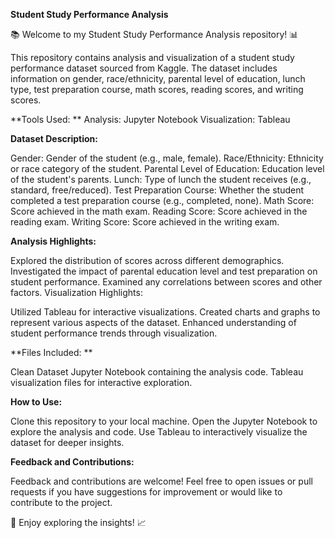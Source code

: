 **Student Study Performance Analysis**

📚 Welcome to my Student Study Performance Analysis repository! 📊

This repository contains analysis and visualization of a student study performance dataset sourced from Kaggle. The dataset includes information on gender, race/ethnicity, parental level of education, lunch type, test preparation course, math scores, reading scores, and writing scores.

**Tools Used:
**
Analysis: Jupyter Notebook
Visualization: Tableau


**Dataset Description:**

Gender: Gender of the student (e.g., male, female).
Race/Ethnicity: Ethnicity or race category of the student.
Parental Level of Education: Education level of the student's parents.
Lunch: Type of lunch the student receives (e.g., standard, free/reduced).
Test Preparation Course: Whether the student completed a test preparation course (e.g., completed, none).
Math Score: Score achieved in the math exam.
Reading Score: Score achieved in the reading exam.
Writing Score: Score achieved in the writing exam.

**Analysis Highlights:**

Explored the distribution of scores across different demographics.
Investigated the impact of parental education level and test preparation on student performance.
Examined any correlations between scores and other factors.
Visualization Highlights:

Utilized Tableau for interactive visualizations.
Created charts and graphs to represent various aspects of the dataset.
Enhanced understanding of student performance trends through visualization.

**Files Included:
**

Clean Dataset
Jupyter Notebook containing the analysis code.
Tableau visualization files for interactive exploration.

**How to Use:**

Clone this repository to your local machine.
Open the Jupyter Notebook to explore the analysis and code.
Use Tableau to interactively visualize the dataset for deeper insights.

**Feedback and Contributions:**

Feedback and contributions are welcome! Feel free to open issues or pull requests if you have suggestions for improvement or would like to contribute to the project.

🚀 Enjoy exploring the insights! 📈
